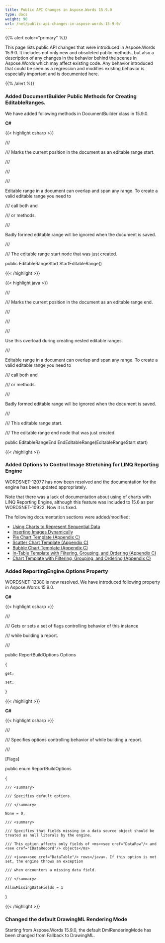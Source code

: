 ```yaml
---
title: Public API Changes in Aspose.Words 15.9.0
type: docs
weight: 90
url: /net/public-api-changes-in-aspose-words-15-9-0/
---
```


{{% alert color="primary" %}} 

This page lists public API changes that were introduced in Aspose.Words 15.9.0. It includes not only new and obsoleted public methods, but also a description of any changes in the behavior behind the scenes in Aspose.Words which may affect existing code. Any behavior introduced that could be seen as a regression and modifies existing behavior is especially important and is documented here.

{{% /alert %}} 
### **Added DocumentBuilder Public Methods for Creating EditableRanges.**
We have added following methods in DocumentBuilder class in 15.9.0.

**C#**

{{< highlight csharp >}}

 /// <summary>

/// Marks the current position in the document as an editable range start.

/// </summary>

/// <remarks>

/// <p>Editable range in a document can overlap and span any range. To create a valid editable range you need to

/// call both <see cref="StartEditableRange"/> and <see cref="EndEditableRange()"/>

/// or <see cref="EndEditableRange(EditableRangeStart)"/> methods.</p>

/// <p>Badly formed editable range will be ignored when the document is saved.</p>

/// </remarks>

/// <returns>The editable range start node that was just created.</returns>

public EditableRangeStart StartEditableRange()

{{< /highlight >}}

{{< highlight java >}}

 /// <summary>

/// Marks the current position in the document as an editable range end.

/// </summary>

/// <remarks>

/// <p>Use this overload during creating nested editable ranges.</p>

/// <p>Editable range in a document can overlap and span any range. To create a valid editable range you need to

/// call both <see cref="StartEditableRange"/> and <see cref="EndEditableRange()"/>

/// or <see cref="EndEditableRange(EditableRangeStart)"/> methods.</p>

/// <p>Badly formed editable range will be ignored when the document is saved.</p>

/// </remarks>

/// <param name="start">This editable range start.</param>

/// <returns>The editable range end node that was just created.</returns>

public EditableRangeEnd EndEditableRange(EditableRangeStart start)

{{< /highlight >}}
### **Added Options to Control Image Stretching for LINQ Reporting Engine**
WORDSNET-12077 has now been resolved and the documentation for the engine has been updated appropriately.

Note that there was a lack of documentation about using of charts with LINQ Reporting Engine, although this feature was included to 15.6 as per WORDSNET-10922. Now it is fixed.

The following documentation sections were added/modified:

- [Using Charts to Represent Sequential Data](http://www.aspose.com/docs/display/wordsnet/Using+Charts+to+Represent+Sequential+Data)
- [Inserting Images Dynamically](http://www.aspose.com/docs/display/wordsnet/Inserting+Images+Dynamically)
- [Pie Chart Template (Appendix C)](http://www.aspose.com/docs/display/wordsnet/Appendix+C.+Typical+Templates#AppendixC.TypicalTemplates-PieChartTemplate)
- [Scatter Chart Template (Appendix C)](http://www.aspose.com/docs/display/wordsnet/Appendix+C.+Typical+Templates#AppendixC.TypicalTemplates-ScatterChartTemplate)
- [Bubble Chart Template (Appendix C)](http://www.aspose.com/docs/display/wordsnet/Appendix+C.+Typical+Templates#AppendixC.TypicalTemplates-BubbleChartTemplate)
- [In-Table Template with Filtering, Grouping, and Ordering (Appendix C)](http://www.aspose.com/docs/display/wordsnet/Appendix+C.+Typical+Templates#AppendixC.TypicalTemplates-InTableTemplateFilteringGroupingOrdering)
- [Chart Template with Filtering, Grouping, and Ordering (Appendix C)](http://www.aspose.com/docs/display/wordsnet/Appendix+C.+Typical+Templates#AppendixC.TypicalTemplates-ChartTemplateFilteringGroupingOrdering)
### **Added ReportingEngine.Options Property**
WORDSNET-12380 is now resolved. We have introduced following property in Aspose.Words 15.9.0.

**C#**

{{< highlight csharp >}}

 /// <summary>

/// Gets or sets a set of flags controlling behavior of this <see cref="ReportingEngine"/> instance

/// while building a report.

/// </summary>

public ReportBuildOptions Options

{

    get;

    set;

}

{{< /highlight >}}

**C#**

{{< highlight csharp >}}



/// <summary>

/// Specifies options controlling behavior of <see cref="ReportingEngine"/> while building a report.

/// </summary>

[Flags]

public enum ReportBuildOptions

{

    /// <summary>

    /// Specifies default options.

    /// </summary>

    None = 0,

    /// <summary>

    /// Specifies that fields missing in a data source object should be treated as null literals by the engine.

    /// This option affects only fields of <ms><see cref="DataRow"/> and <see cref="IDataRecord"/> objects</ms>

    /// <java><see cref="DataTable"/> rows</java>. If this option is not set, the engine throws an exception

    /// when encounters a missing data field.

    /// </summary>

    AllowMissingDataFields = 1

}

{{< /highlight >}}
### **Changed the default DrawingML Rendering Mode**
Starting from Aspose.Words 15.9.0, the default DmlRenderingMode has been changed from Fallback to DrawingML.
